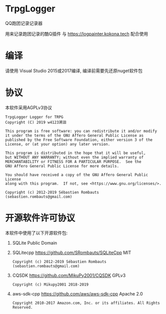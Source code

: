 # TrpgLogger
QQ跑团记录记录器

用来记录跑团记录的酷Q插件 与 https://logpainter.kokona.tech 配合使用

# 编译
请使用 Visual Studio 2015或2017编译, 编译前需要先还原nuget软件包

# 协议
本软件采用AGPLv3协议
    
    TrpgLogger Logger for TRPG
    Copyright (C) 2019 w4123溯洄

    This program is free software: you can redistribute it and/or modify
    it under the terms of the GNU Affero General Public License as
    published by the Free Software Foundation, either version 3 of the
    License, or (at your option) any later version.

    This program is distributed in the hope that it will be useful,
    but WITHOUT ANY WARRANTY; without even the implied warranty of
    MERCHANTABILITY or FITNESS FOR A PARTICULAR PURPOSE.  See the
    GNU Affero General Public License for more details.

    You should have received a copy of the GNU Affero General Public License
    along with this program.  If not, see <https://www.gnu.org/licenses/>.
    
    Copyright (c) 2012-2019 Sébastien Rombauts (sebastien.rombauts@gmail.com)
    
# 开源软件许可协议
本软件中使用了以下开源软件包:

1. SQLite Public Domain

2. SQLitecpp https://github.com/SRombauts/SQLiteCpp MIT
    
       Copyright (c) 2012-2019 Sébastien Rombauts (sebastien.rombauts@gmail.com)
       
3. CQSDK https://github.com/MikuPy2001/CQSDK GPLv3

       Copyright (c) Mikupy2001 2018-2019

4. aws-sdk-cpp https://github.com/aws/aws-sdk-cpp Apache 2.0
     
       Copyright 2010-2017 Amazon.com, Inc. or its affiliates. All Rights Reserved.
